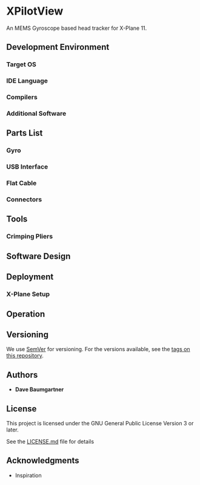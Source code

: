 # XPilotView

An MEMS Gyroscope based head tracker for X-Plane 11.

## Development Environment

### Target OS

### IDE Language

### Compilers

### Additional Software

## Parts List

### Gyro

### USB Interface

### Flat Cable

### Connectors

## Tools

### Crimping Pliers

## Software Design

## Deployment

### X-Plane Setup

## Operation

## Versioning

We use [SemVer](http://semver.org/) for versioning. For the versions available, see the [tags on this repository](https://github.com/your/project/tags). 

## Authors

* **Dave Baumgartner** 

## License

This project is licensed under the GNU General Public License Version 3 or later.

See the [LICENSE.md](LICENSE.md) file for details

## Acknowledgments

* Inspiration
